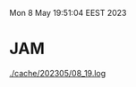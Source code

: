 Mon  8 May 19:51:04 EEST 2023
# JAM
<a href='./cache/202305/08_19.log'>./cache/202305/08_19.log</a>
